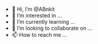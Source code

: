 - 👋 Hi, I’m @ABnkit
- 👀 I’m interested in ...
- 🌱 I’m currently learning ...
- 💞️ I’m looking to collaborate on ...
- 📫 How to reach me ...

<!---
ABnkit/ABnkit is a ✨ special ✨ repository because its `README.md` (this file) appears on your GitHub profile.
You can click the Preview link to take a look at your changes.
--->
